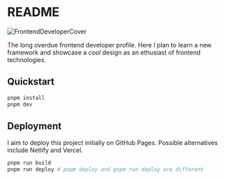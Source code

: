 # README

![FrontendDeveloperCover](https://github.com/BrianNTang/readme/assets/38578221/1dc658e9-92df-4296-aeee-4ac4f01c7803)

The long overdue frontend developer profile. Here I plan to learn a new framework and showcase a
_cool_ design as an ethusiast of frontend technologies.

## Quickstart

```zsh
pnpm install
pnpm dev
```

## Deployment

I aim to deploy this project initially on GitHub Pages. Possible alternatives include Netlify and Vercel.

```zsh
pnpm run build
pnpm run deploy # pnpm deploy and pnpm run deploy are different
```
